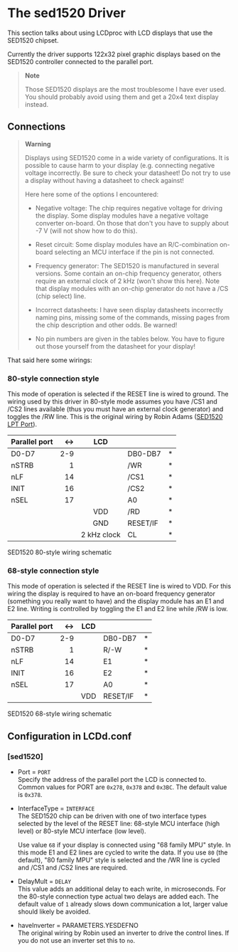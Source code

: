 # The sed1520 Driver

This section talks about using LCDproc with LCD displays that use the
SED1520 chipset.

Currently the driver supports 122x32 pixel graphic displays based on the
SED1520 controller connected to the parallel port.

> **Note**
> 
> Those SED1520 displays are the most troublesome I have ever used. You
> should probably avoid using them and get a 20x4 text display instead.

## Connections

> **Warning**
> 
> Displays using SED1520 come in a wide variety of configurations. It is
> possible to cause harm to your display (e.g. connecting negative
> voltage incorrectly. Be sure to check your datasheet\! Do not try to
> use a display without having a datasheet to check against\!
> 
> Here here some of the options I encountered:
> 
>   - Negative voltage: The chip requires negative voltage for driving
>     the display. Some display modules have a negative voltage
>     converter on-board. On those that don't you have to supply about
>     -7 V (will not show how to do this).
> 
>   - Reset circuit: Some display modules have an R/C-combination
>     on-board selecting an MCU interface if the pin is not connected.
> 
>   - Frequency generator: The SED1520 is manufactured in several
>     versions. Some contain an on-chip frequency generator, others
>     require an external clock of 2 kHz (won't show this here). Note
>     that display modules with an on-chip generator do not have a /CS
>     (chip select) line.
> 
>   - Incorrect datasheets: I have seen display datasheets incorrectly
>     naming pins, missing some of the commands, missing pages from the
>     chip description and other odds. Be warned\!
> 
>   - No pin numbers are given in the tables below. You have to figure
>     out those yourself from the datasheet for your display\!

That said here some wirings:

### 80-style connection style

This mode of operation is selected if the RESET line is wired to ground.
The wiring used by this driver in 80-style mode assumes you have /CS1
and /CS2 lines available (thus you must have an external clock
generator) and toggles the /RW line. This is the original wiring by
Robin Adams ([SED1520 LPT
Port](http://www.usblcd.de/lcdproc/sed1520.php4)).

| Parallel port | \<-\> |     LCD     |          |    |
| ------------- | ----: | :---------: | -------- | -- |
| D0-D7         |   2-9 |             | DB0-DB7  | \* |
| nSTRB         |     1 |             | /WR      | \* |
| nLF           |    14 |             | /CS1     | \* |
| INIT          |    16 |             | /CS2     | \* |
| nSEL          |    17 |             | A0       | \* |
|               |       |     VDD     | /RD      | \* |
|               |       |     GND     | RESET/IF | \* |
|               |       | 2 kHz clock | CL       | \* |

SED1520 80-style wiring schematic

### 68-style connection style

This mode of operation is selected if the RESET line is wired to VDD.
For this wiring the display is required to have an on-board frequency
generator (something you really want to have) and the display module has
an E1 and E2 line. Writing is controlled by toggling the E1 and E2 line
while /RW is low.

| Parallel port | \<-\> | LCD |          |    |
| ------------- | ----: | :-: | -------- | -- |
| D0-D7         |   2-9 |     | DB0-DB7  | \* |
| nSTRB         |     1 |     | R/-W     | \* |
| nLF           |    14 |     | E1       | \* |
| INIT          |    16 |     | E2       | \* |
| nSEL          |    17 |     | A0       | \* |
|               |       | VDD | RESET/IF | \* |

SED1520 68-style wiring schematic

## Configuration in LCDd.conf

### \[sed1520\]

  - Port = `PORT`  
    Specify the address of the parallel port the LCD is connected to.
    Common values for PORT are `0x278`, `0x378` and `0x3BC`. The default
    value is `0x378`.

  - InterfaceType = `INTERFACE`  
    The SED1520 chip can be driven with one of two interface types
    selected by the level of the RESET line: 68-style MCU interface
    (high level) or 80-style MCU interface (low level).
    
    Use value `68` if your display is connected using "68 family MPU"
    style. In this mode E1 and E2 lines are cycled to write the data. If
    you use `80` (the default), "80 family MPU" style is selected and
    the /WR line is cycled and /CS1 and /CS2 lines are required.

  - DelayMult = `DELAY`  
    This value adds an additional delay to each write, in microseconds.
    For the 80-style connection type actual two delays are added each.
    The default value of `1` already slows down communication a lot,
    larger value should likely be avoided.

  - haveInverter = PARAMETERS.YESDEFNO  
    The original wiring by Robin used an inverter to drive the control
    lines. If you do not use an inverter set this to `no`.
